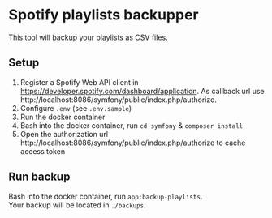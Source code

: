 # Spotify playlists backupper

This tool will backup your playlists as CSV files.

## Setup

1. Register a Spotify Web API client in https://developer.spotify.com/dashboard/application. As callback url
   use http://localhost:8086/symfony/public/index.php/authorize.
2. Configure `.env` (see `.env.sample`)
3. Run the docker container
4. Bash into the docker container, run `cd symfony` & `composer install`
5. Open the authorization url http://localhost:8086/symfony/public/index.php/authorize to cache access token

## Run backup

Bash into the docker container, run `app:backup-playlists`.  
Your backup will be located in `./backups`.